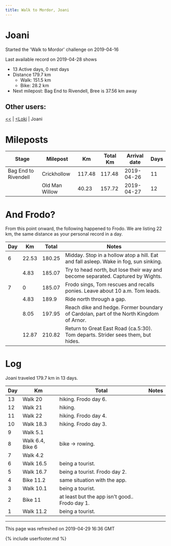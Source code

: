 ```yaml
---
title: Walk to Mordor, Joani
---
```


# Joani

Started the 'Walk to Mordor' challenge on 2019-04-16

Last available record on 2019-04-28 shows
* 13 Active days, 0 rest days
* Distance 179.7 km
  * Walk: 151.5 km
  * Bike: 28.2 km
* Next milepost: Bag End to Rivendell, Bree is 37.56 km away

## Other users:

[\<\<](PeterPan.md) \| [\<Loki](Loki.md) \| Joani

# Mileposts

| Stage | Milepost | Km | Total Km | Arrival date | Days |
|---|---|---|---|---|---|
| Bag End to Rivendell | Crickhollow | 117.48 | 117.48 | 2019-04-26 | 11 |
|  | Old Man Willow | 40.23 | 157.72 | 2019-04-27 | 12 |

# And Frodo?
From this point onward, the following happened to Frodo.
We are listing 22 km, the same distance as your personal record in a day.

| Day | Km | Total | Notes |
| --- | --- | --- | --- |
| 6 | 22.53 | 180.25 | Midday. Stop in a hollow atop a hill. Eat and fall asleep. Wake in fog, sun sinking. |
|   | 4.83 | 185.07 | Try to head north, but lose their way and become separated. Captured by Wights. |
| 7 | 0 | 185.07 | Frodo sings, Tom rescues and recalls ponies. Leave about 10 a.m. Tom leads. |
|   | 4.83 | 189.9 | Ride north through a gap. |
|   | 8.05 | 197.95 | Reach dike and hedge. Former boundary of Cardolan, part of the North Kingdom of Arnor. |
|   | 12.87 | 210.82 | Return to Great East Road (ca.5:30). Tom departs. Strider sees them, but hides. |


# Log

Joani traveled 179.7 km in 13 days.

| Day | Km | Total | Notes |
| --- | --- | --- | --- |
 | 13 | Walk 20 | hiking. Frodo day 6. |
 | 12 | Walk 21 | hiking.  |
 | 11 | Walk 22 | hiking. Frodo day 4. |
 | 10 | Walk 18.3 | hiking. Frodo day 3. |
 | 9 | Walk 5.1 |  |
 | 8 | Walk 6.4, Bike 6 | bike -> rowing.  |
 | 7 | Walk 4.2 |  |
 | 6 | Walk 16.5 | being a tourist.  |
 | 5 | Walk 16.7 | being a tourist. Frodo day 2. |
 | 4 | Bike 11.2 | same situation with the app.  |
 | 3 | Walk 10.1 | being a tourist.  |
 | 2 | Bike 11 | at least but the app isn't good.. Frodo day 1. |
 | 1 | Walk 11.2 | being a tourist.  |

---
This page was refreshed on 2019-04-29 16:36 GMT

{% include userfooter.md %}
